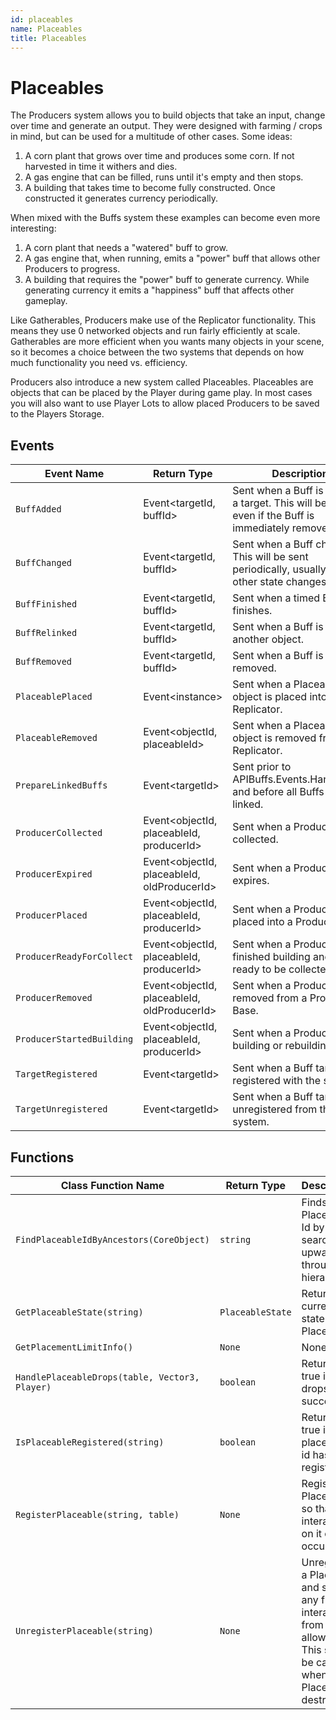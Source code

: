 ```yaml
---
id: placeables
name: Placeables
title: Placeables
---
```


# Placeables

The Producers system allows you to build objects that take an input, change over time and generate an output. They were designed with farming / crops in mind, but can be used for a multitude of other cases. Some ideas:

1. A corn plant that grows over time and produces some corn. If not harvested in time it withers and dies.
2. A gas engine that can be filled, runs until it's empty and then stops.
3. A building that takes time to become fully constructed. Once constructed it generates currency periodically.

When mixed with the Buffs system these examples can become even more interesting:

1. A corn plant that needs a "watered" buff to grow.
2. A gas engine that, when running, emits a "power" buff that allows other Producers to progress.
3. A building that requires the "power" buff to generate currency. While generating currency it emits a "happiness" buff that affects other gameplay.

Like Gatherables, Producers make use of the Replicator functionality. This means they use 0 networked objects and run fairly efficiently at scale. Gatherables are more efficient when you wants many objects in your scene, so it becomes a choice between the two systems that depends on how much functionality you need vs. efficiency.

Producers also introduce a new system called Placeables. Placeables are objects that can be placed by the Player during game play. In most cases you will also want to use Player Lots to allow placed Producers to be saved to the Players Storage.

## Events

| Event Name | Return Type | Description | Tags |
| ---------- | ----------- | ----------- | ---- |
| `BuffAdded` | Event&lt;targetId, buffId&gt; | Sent when a Buff is added to a target. This will be sent even if the Buff is immediately removed. | Client |
| `BuffChanged` | Event&lt;targetId, buffId&gt; | Sent when a Buff changes. This will be sent periodically, usually when other state changes. | Client |
| `BuffFinished` | Event&lt;targetId, buffId&gt; | Sent when a timed Buff finishes. | Client |
| `BuffRelinked` | Event&lt;targetId, buffId&gt; | Sent when a Buff is linked to another object. | Client |
| `BuffRemoved` | Event&lt;targetId, buffId&gt; | Sent when a Buff is removed. | Client |
| `PlaceablePlaced` | Event&lt;instance&gt; | Sent when a Placeable object is placed into a Replicator. | Client |
| `PlaceableRemoved` | Event&lt;objectId, placeableId&gt; | Sent when a Placeable object is removed from a Replicator. | Client |
| `PrepareLinkedBuffs` | Event&lt;targetId&gt; | Sent prior to APIBuffs.Events.HandleBuffs and before all Buffs are linked. | Client |
| `ProducerCollected` | Event&lt;objectId, placeableId, producerId&gt; | Sent when a Producer is collected. | Client |
| `ProducerExpired` | Event&lt;objectId, placeableId, oldProducerId&gt; | Sent when a Producer expires. | Client |
| `ProducerPlaced` | Event&lt;objectId, placeableId, producerId&gt; | Sent when a Producer is placed into a Producer Base. | Client |
| `ProducerReadyForCollect` | Event&lt;objectId, placeableId, producerId&gt; | Sent when a Producer has finished building and is ready to be collected. | Client |
| `ProducerRemoved` | Event&lt;objectId, placeableId, oldProducerId&gt; | Sent when a Producer is removed from a Producer Base. | Client |
| `ProducerStartedBuilding` | Event&lt;objectId, placeableId, producerId&gt; | Sent when a Producer starts building or rebuilding. | Client |
| `TargetRegistered` | Event&lt;targetId&gt; | Sent when a Buff target is registered with the system. | Client |
| `TargetUnregistered` | Event&lt;targetId&gt; | Sent when a Buff target is unregistered from the system. | Client |

## Functions

| Class Function Name | Return Type | Description | Tags |
| ------------------- | ----------- | ----------- | ---- |
| `FindPlaceableIdByAncestors(CoreObject)` | `string` | Finds a Placeable Id by searching upward through the hierarchy. | None |
| `GetPlaceableState(string)` | `PlaceableState` | Returns the current state for a Placeable. | None |
| `GetPlacementLimitInfo()` | `None` | None | None |
| `HandlePlaceableDrops(table, Vector3, Player)` | `boolean` | Returns true if drops are successful. | None |
| `IsPlaceableRegistered(string)` | `boolean` | Returns true if the placeable id has been registered. | None |
| `RegisterPlaceable(string, table)` | `None` | Registers a Placeable so that interactions on it can occur. | None |
| `UnregisterPlaceable(string)` | `None` | Unregisters a Placeable and stops any further interactions from being allowed. This should be called when the Placeable is destroyed. | None |
